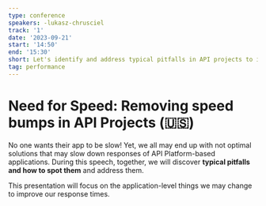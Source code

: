 ```yaml
---
type: conference
speakers: -lukasz-chrusciel
track: '1'
date: '2023-09-21'
start: '14:50'
end: '15:30'
short: Let's identify and address typical pitfalls in API projects to improve response times
tag: performance
---
```


# Need for Speed: Removing speed bumps in API Projects (🇺🇸)

No one wants their app to be slow! Yet, we all may end up with not optimal solutions that may slow down responses of API Platform-based applications. During this speech, together, we will discover **typical pitfalls and how to spot them** and address them. 

This presentation will focus on the application-level things we may change to improve our response times.
